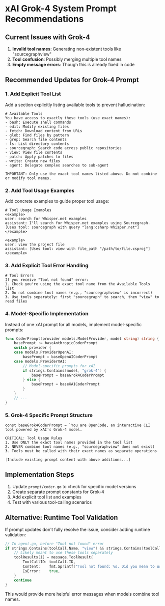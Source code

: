 # xAI Grok-4 System Prompt Recommendations

## Current Issues with Grok-4
1. **Invalid tool names**: Generating non-existent tools like "sourcegraphview" 
2. **Tool confusion**: Possibly merging multiple tool names
3. **Empty message errors**: Though this is already fixed in code

## Recommended Updates for Grok-4 Prompt

### 1. Add Explicit Tool List
Add a section explicitly listing available tools to prevent hallucination:

```
# Available Tools
You have access to exactly these tools (use exact names):
- bash: Execute shell commands
- edit: Modify existing files  
- fetch: Download content from URLs
- glob: Find files by pattern
- grep: Search file contents
- ls: List directory contents
- sourcegraph: Search code across public repositories
- view: View file contents
- patch: Apply patches to files
- write: Create new files
- agent: Delegate complex searches to sub-agent

IMPORTANT: Only use the exact tool names listed above. Do not combine or modify tool names.
```

### 2. Add Tool Usage Examples
Add concrete examples to guide proper tool usage:

```
# Tool Usage Examples
<example>
user: search for Whisper.net examples
assistant: I'll search for Whisper.net examples using Sourcegraph.
[Uses tool: sourcegraph with query "lang:csharp Whisper.net"]
</example>

<example>
user: view the project file
assistant: [Uses tool: view with file_path "/path/to/file.csproj"]
</example>
```

### 3. Add Explicit Tool Error Handling
```
# Tool Errors
If you receive "Tool not found" error:
1. Check you're using the exact tool name from the Available Tools list
2. Do not combine tool names (e.g., "sourcegraphview" is incorrect)
3. Use tools separately: first "sourcegraph" to search, then "view" to read files
```

### 4. Model-Specific Implementation
Instead of one xAI prompt for all models, implement model-specific prompts:

```go
func CoderPrompt(provider models.ModelProvider, model string) string {
    basePrompt := baseAnthropicCoderPrompt
    switch provider {
    case models.ProviderOpenAI:
        basePrompt = baseOpenAICoderPrompt
    case models.ProviderXAI:
        // Model-specific prompts for xAI
        if strings.Contains(model, "grok-4") {
            basePrompt = baseGrok4CoderPrompt
        } else {
            basePrompt = baseXAICoderPrompt
        }
    }
    // ...
}
```

### 5. Grok-4 Specific Prompt Structure
```
const baseGrok4CoderPrompt = `You are OpenCode, an interactive CLI tool powered by xAI's Grok-4 model.

CRITICAL: Tool Usage Rules
1. Use ONLY the exact tool names provided in the tool list
2. NEVER combine tool names (e.g., "sourcegraphview" does not exist)
3. Tools must be called with their exact names as separate operations

[Include existing prompt content with above additions...]
```

## Implementation Steps

1. Update `prompt/coder.go` to check for specific model versions
2. Create separate prompt constants for Grok-4
3. Add explicit tool list and examples
4. Test with various tool-calling scenarios

## Alternative: Runtime Tool Validation
If prompt updates don't fully resolve the issue, consider adding runtime validation:

```go
// In agent.go, before "Tool not found" error
if strings.Contains(toolCall.Name, "view") && strings.Contains(toolCall.Name, "sourcegraph") {
    // Likely meant to use these tools separately
    toolResults[i] = message.ToolResult{
        ToolCallID: toolCall.ID,
        Content:    fmt.Sprintf("Tool not found: %s. Did you mean to use 'sourcegraph' and 'view' as separate tools?", toolCall.Name),
        IsError:    true,
    }
    continue
}
```

This would provide more helpful error messages when models combine tool names.